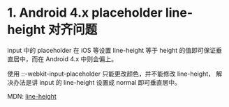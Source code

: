 # 1. Android 4.x placeholder line-height 对齐问题

input 中的 placeholder 在 iOS 等设置 line-height 等于 height 的值即可保证垂直居中，而在 Android 4.x 中则会偏上。

使用 ::-webkit-input-placeholder 只能更改颜色，并不能修改 line-height， 解决办法是讲 input 的 line-height 设置成 normal 即可垂直居中。

MDN: [line-height](https://developer.mozilla.org/en-US/docs/Web/CSS/line-height)